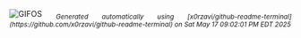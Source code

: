 <div align="justify">
<picture>
    <source media="(prefers-color-scheme: dark)" srcset="https://i.ibb.co/gLGFmk4x/output-gif.gif">
    <source media="(prefers-color-scheme: light)" srcset="https://i.ibb.co/gLGFmk4x/output-gif.gif">
    <img alt="GIFOS" src="https://i.ibb.co/gLGFmk4x/output-gif.gif">
</picture>
<sub><i>Generated automatically using [x0rzavi/github-readme-terminal](https://github.com/x0rzavi/github-readme-terminal) on Sat May 17 09:02:01 PM EDT 2025</i></sub>
</div>

<!--  -->